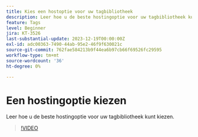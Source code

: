 ```yaml
---
title: Kies een hostoptie voor uw tagbibliotheek
description: Leer hoe u de beste hostingoptie voor uw tagbibliotheek kunt kiezen.
feature: Tags
level: Beginner
jira: KT-3526
last-substantial-update: 2023-12-19T00:00:00Z
exl-id: adc00363-7490-44ab-95e2-46f9f630021c
source-git-commit: 762fae584213b9f44ea6b97cb66f69526fc29595
workflow-type: tm+mt
source-wordcount: '36'
ht-degree: 0%

---
```


# Een hostingoptie kiezen

Leer hoe u de beste hostingoptie voor uw tagbibliotheek kunt kiezen.

>[!VIDEO](https://video.tv.adobe.com/v/28728/?learn=on)
